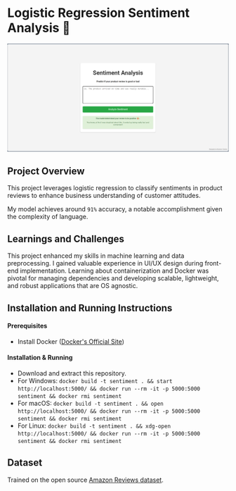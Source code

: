 # Logistic Regression Sentiment Analysis 🚀

![Good](/assets/images/good.png)

## Project Overview
This project leverages logistic regression to classify sentiments in product reviews to enhance business understanding of customer attitudes. 
  
My model achieves around `91%` accuracy, a notable accomplishment given the complexity of language.

## Learnings and Challenges
This project enhanced my skills in machine learning and data preprocessing. I gained valuable experience in UI/UX design during front-end implementation. Learning about containerization and Docker was pivotal for managing dependencies and developing scalable, lightweight, and robust applications that are OS agnostic.

## Installation and Running Instructions
#### Prerequisites
- Install Docker ([Docker's Official Site](https://docs.docker.com/get-docker/))

#### Installation & Running
- Download and extract this repository.
- For Windows: `docker build -t sentiment . && start http://localhost:5000/ && docker run --rm -it -p 5000:5000 sentiment && docker rmi sentiment`
- For macOS: `docker build -t sentiment . && open http://localhost:5000/ && docker run --rm -it -p 5000:5000 sentiment && docker rmi sentiment`
- For Linux: `docker build -t sentiment . && xdg-open http://localhost:5000/ && docker run --rm -it -p 5000:5000 sentiment && docker rmi sentiment`

## Dataset
Trained on the open source [Amazon Reviews dataset](https://www.kaggle.com/datasets/kritanjalijain/amazon-reviews).
